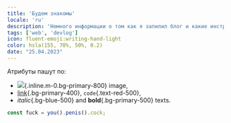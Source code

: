 ```yaml
---
title: 'Будем знакомы'
locale: 'ru'
description: 'Немного информации о том как я запилил блог и какие инструменты я использовал.'
tags: ['web', 'devlog']
icon: fluent-emoji:writing-hand-light
color: hsla(155, 70%, 50%, 0.2)
date: "25.04.2023"
---
```


Атрибуты пашут по:

- ![](/icon.png){.inline.m-0.bg-primary-800} image,
- [link](#attributes){.bg-primary-400}, `code`{.text-red-500},
- _italic_{.bg-blue-500} and **bold**{.bg-primary-500} texts.

```js
const fuck = you().penis().cock;
```
